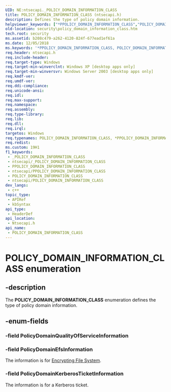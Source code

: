 ```yaml
---
UID: NE:ntsecapi._POLICY_DOMAIN_INFORMATION_CLASS
title: POLICY_DOMAIN_INFORMATION_CLASS (ntsecapi.h)
description: Defines the type of policy domain information.
helpviewer_keywords: ["*PPOLICY_DOMAIN_INFORMATION_CLASS","POLICY_DOMAIN_INFORMATION_CLASS","POLICY_DOMAIN_INFORMATION_CLASS enumeration [Security]","PPOLICY_DOMAIN_INFORMATION_CLASS","PPOLICY_DOMAIN_INFORMATION_CLASS enumeration pointer [Security]","PolicyDomainEfsInformation","PolicyDomainKerberosTicketInformation","ntsecapi/POLICY_DOMAIN_INFORMATION_CLASS","ntsecapi/PPOLICY_DOMAIN_INFORMATION_CLASS","ntsecapi/PolicyDomainEfsInformation","ntsecapi/PolicyDomainKerberosTicketInformation","security.policy_domain_information_class"]
old-location: security\policy_domain_information_class.htm
tech.root: security
ms.assetid: b208c479-a262-4120-824f-677ead1ef61a
ms.date: 12/05/2018
ms.keywords: '*PPOLICY_DOMAIN_INFORMATION_CLASS, POLICY_DOMAIN_INFORMATION_CLASS, POLICY_DOMAIN_INFORMATION_CLASS enumeration [Security], PPOLICY_DOMAIN_INFORMATION_CLASS, PPOLICY_DOMAIN_INFORMATION_CLASS enumeration pointer [Security], PolicyDomainEfsInformation, PolicyDomainKerberosTicketInformation, ntsecapi/POLICY_DOMAIN_INFORMATION_CLASS, ntsecapi/PPOLICY_DOMAIN_INFORMATION_CLASS, ntsecapi/PolicyDomainEfsInformation, ntsecapi/PolicyDomainKerberosTicketInformation, security.policy_domain_information_class'
req.header: ntsecapi.h
req.include-header: 
req.target-type: Windows
req.target-min-winverclnt: Windows XP [desktop apps only]
req.target-min-winversvr: Windows Server 2003 [desktop apps only]
req.kmdf-ver: 
req.umdf-ver: 
req.ddi-compliance: 
req.unicode-ansi: 
req.idl: 
req.max-support: 
req.namespace: 
req.assembly: 
req.type-library: 
req.lib: 
req.dll: 
req.irql: 
targetos: Windows
req.typenames: POLICY_DOMAIN_INFORMATION_CLASS, *PPOLICY_DOMAIN_INFORMATION_CLASS
req.redist: 
ms.custom: 19H1
f1_keywords:
 - _POLICY_DOMAIN_INFORMATION_CLASS
 - ntsecapi/_POLICY_DOMAIN_INFORMATION_CLASS
 - PPOLICY_DOMAIN_INFORMATION_CLASS
 - ntsecapi/PPOLICY_DOMAIN_INFORMATION_CLASS
 - POLICY_DOMAIN_INFORMATION_CLASS
 - ntsecapi/POLICY_DOMAIN_INFORMATION_CLASS
dev_langs:
 - c++
topic_type:
 - APIRef
 - kbSyntax
api_type:
 - HeaderDef
api_location:
 - Ntsecapi.h
api_name:
 - POLICY_DOMAIN_INFORMATION_CLASS
---
```


# POLICY_DOMAIN_INFORMATION_CLASS enumeration


## -description

The <b>POLICY_DOMAIN_INFORMATION_CLASS</b> enumeration defines the type of policy domain information.

## -enum-fields

### -field PolicyDomainQualityOfServiceInformation

### -field PolicyDomainEfsInformation

The information is for <a href="https://docs.microsoft.com/windows/desktop/SecGloss/e-gly">Encrypting File System</a>.

### -field PolicyDomainKerberosTicketInformation

The information is for a Kerberos ticket.

